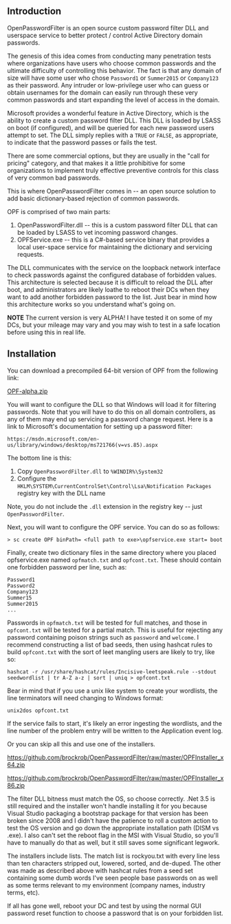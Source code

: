 Introduction
------------
OpenPasswordFilter is an open source custom password filter DLL and userspace service to better protect / control Active Directory domain passwords.

The genesis of this idea comes from conducting many penetration tests where organizations have users who choose common passwords
and the ultimate difficulty of controlling this behavior.  The fact is that any domain of size will have some user who chose
`Password1` or `Summer2015` or `Company123` as their password.  Any intruder or low-privilege user who can guess or obtain
usernames for the domain can easily run through these very common passwords and start expanding the level of access in the 
domain.

Microsoft provides a wonderful feature in Active Directory, which is the ability to create a custom password filter DLL.  This
DLL is loaded by LSASS on boot (if configured), and will be queried for each new password users attempt to set.  The DLL simply
replies with a `TRUE` or `FALSE`, as appropriate, to indicate that the password passes or fails the test.  

There are some commercial options, but they are usually in the "call for pricing" category, and that makes it a little 
prohibitive for some organizations to implement truly effective preventive controls for this class of very common bad passwords. 

This is where OpenPasswordFilter comes in -- an open source solution to add basic dictionary-based rejection of common
passwords.

OPF is comprised of two main parts:

   1. OpenPasswordFilter.dll -- this is a custom password filter DLL that can be loaded by LSASS to vet incoming password changes.
   2. OPFService.exe -- this is a C#-based service binary that provides a local user-space service for maintaining the dictionary and servicing requests.
  
The DLL communicates with the service on the loopback network interface to check passwords against the configured database
of forbidden values.  This architecture is selected because it is difficult to reload the DLL after boot, and administrators
are likely loathe to reboot their DCs when they want to add another forbidden password to the list.  Just bear in mind how this
architecture works so you understand what's going on.

**NOTE** The current version is very ALPHA!  I have tested it on some of my DCs, but your mileage may vary and you may wish to
test in a safe location before using this in real life.

Installation
------------
You can download a precompiled 64-bit version of OPF from the following link:

[OPF-alpha.zip](https://github.com/brockrob/OpenPasswordFilter/raw/master/OPF-alpha.zip)

You will want to configure the DLL so that Windows will load it for filtering passwords.  Note that you will have to do this
on all domain controllers, as any of them may end up servicing a password change request.  Here is a link to Microsoft's
documentation for setting up a password filter:

    https://msdn.microsoft.com/en-us/library/windows/desktop/ms721766(v=vs.85).aspx
    
The bottom line is this:

  1. Copy `OpenPasswordFilter.dll` to `%WINDIR%\System32`
  2. Configure the `HKLM\SYSTEM\CurrentControlSet\Control\Lsa\Notification Packages` registry key with the DLL name
  
Note, you do not include the `.dll` extension in the registry key -- just `OpenPasswordFilter`.

Next, you will want to configure the OPF service.  You can do so as follows:

    > sc create OPF binPath= <full path to exe>\opfservice.exe start= boot

Finally, create two dictionary files in the same directory where you placed opfservice.exe named `opfmatch.txt` and
`opfcont.txt`.  These should contain one forbidden password per line, such as:

    Password1
    Password2
    Company123
    Summer15
    Summer2015
    ...

Passwords in `opfmatch.txt` will be tested for full matches, and those in `opfcont.txt` will be tested for a partial match. This
is useful for rejecting any password containing poison strings such as `password` and `welcome`. I recommend constructing a list
of bad seeds, then using hashcat rules to build `opfcont.txt` with the sort of leet mangling users are likely to try, like so:

`hashcat -r /usr/share/hashcat/rules/Incisive-leetspeak.rule --stdout seedwordlist | tr A-Z a-z | sort | uniq > opfcont.txt`

Bear in mind that if you use a unix like system to create your wordlists, the line terminators will need changing to Windows
format:

`unix2dos opfcont.txt`

If the service fails to start, it's likely an error ingesting the wordlists, and the line number of the problem entry will be
written to the Application event log.

Or you can skip all this and use one of the installers. 

   https://github.com/brockrob/OpenPasswordFilter/raw/master/OPFInstaller_x64.zip
   
   https://github.com/brockrob/OpenPasswordFilter/raw/master/OPFInstaller_x86.zip

The filter DLL bitness must match the OS, so choose correctly. .Net 3.5
is still required and the installer won't handle installing it for you because Visual Studio packaging a bootstrap package for
that version has been broken since 2008 and I didn't have the patience to roll a custom action to test the OS version and go
down the appropriate installation path (DISM vs .exe). I also can't set the reboot flag in the MSI with Visual Studio, so you'll
have to manually do that as well, but it still saves some significant legwork.

The installers include lists. The match list is rockyou.txt with every line less than ten characters stripped out, lowered,
sorted, and de-duped. The other was made as described above with hashcat rules from a seed set containing some dumb words 
I've seen people base passwords on as well as some terms relevant to my environment (company names, industry terms, etc).

If all has gone well, reboot your DC and test by using the normal GUI password reset function to choose a password that is on
your forbidden list.



